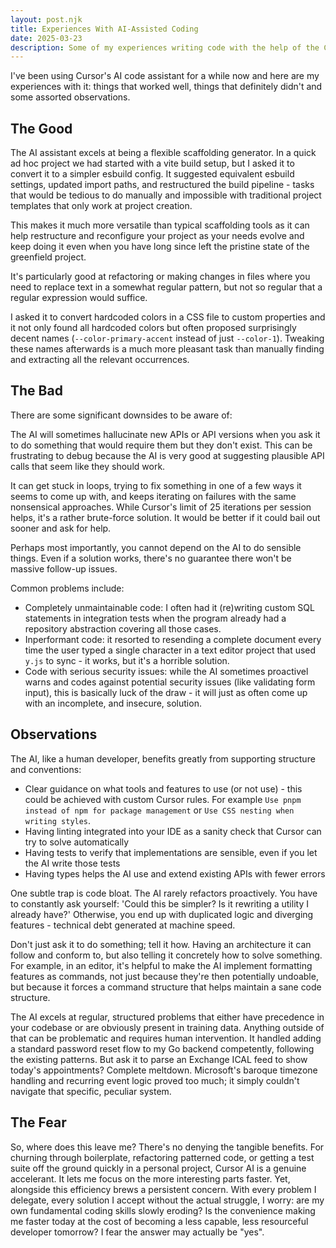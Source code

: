 ```yaml
---
layout: post.njk
title: Experiences With AI-Assisted Coding
date: 2025-03-23
description: Some of my experiences writing code with the help of the Cursor AI code assistant.
---
```


I've been using Cursor's AI code assistant for a while now and here are my experiences with it: things that worked well, things that definitely didn't and some assorted observations.

## The Good

The AI assistant excels at being a flexible scaffolding generator. In a quick ad hoc project we had started with a vite build setup, but I asked it to convert it to a simpler esbuild config. It suggested equivalent esbuild settings, updated import paths, and restructured the build pipeline - tasks that would be tedious to do manually and impossible with traditional project templates that only work at project creation.

This makes it much more versatile than typical scaffolding tools as it can help restructure and reconfigure your project as your needs evolve and keep doing it even when you have long since left the pristine state of the greenfield project.

It's particularly good at refactoring or making changes in files where you need to replace text in a somewhat regular pattern, but not so regular that a regular expression would suffice. 

I asked it to convert hardcoded colors in a CSS file to custom properties and it not only found all hardcoded colors but often proposed surprisingly decent names (`--color-primary-accent` instead of just `--color-1`). Tweaking these names afterwards is a much more pleasant task than manually finding and extracting all the relevant occurrences.

## The Bad

There are some significant downsides to be aware of:

The AI will sometimes hallucinate new APIs or API versions when you ask it to do something that would require them but they don't exist. This can be frustrating to debug because the AI is very good at suggesting plausible API calls that seem like they should work.

It can get stuck in loops, trying to fix something in one of a few ways it seems to come up with, and keeps iterating on failures with the same nonsensical approaches. While Cursor's limit of 25 iterations per session helps, it's a rather brute-force solution. It would be better if it could bail out sooner and ask for help.

Perhaps most importantly, you cannot depend on the AI to do sensible things. Even if a solution works, there's no guarantee there won't be massive follow-up issues. 

Common problems include:
- Completely unmaintainable code: I often had it (re)writing custom SQL statements in integration tests when the program already had a repository abstraction covering all those cases.
- Inperformant code: it resorted to resending a complete document every time the user typed a single character in a text editor project that used `y.js` to sync - it works, but it's a horrible solution.
- Code with serious security issues: while the AI sometimes proactivel warns and codes against  potential security issues (like validating form input), this is basically luck of the draw - it will just as often come up with an incomplete, and insecure, solution.

## Observations

The AI, like a human developer, benefits greatly from supporting structure and conventions:

- Clear guidance on what tools and features to use (or not use) - this could be achieved with custom Cursor rules. For example `Use pnpm instead of npm for package management` or `Use CSS nesting when writing styles`.
- Having linting integrated into your IDE as a sanity check that Cursor can try to solve automatically
- Having tests to verify that implementations are sensible, even if you let the AI write those tests
- Having types helps the AI use and extend existing APIs with fewer errors

One subtle trap is code bloat. The AI rarely refactors proactively. You have to constantly ask yourself: 'Could this be simpler? Is it rewriting a utility I already have?' Otherwise, you end up with duplicated logic and diverging features - technical debt generated at machine speed.

Don't just ask it to do something; tell it how. Having an architecture it can follow and conform to, but also telling it concretely how to solve something. For example, in an editor, it's helpful to make the AI implement formatting features as commands, not just because they're then potentially undoable, but because it forces a command structure that helps maintain a sane code structure.

The AI excels at regular, structured problems that either have precedence in your codebase or are obviously present in training data. Anything outside of that can be problematic and requires human intervention. It handled adding a standard password reset flow to my Go backend competently, following the existing patterns. But ask it to parse an Exchange ICAL feed to show today's appointments? Complete meltdown. Microsoft's baroque timezone handling and recurring event logic proved too much; it simply couldn't navigate that specific, peculiar system.

## The Fear

So, where does this leave me? There's no denying the tangible benefits. For churning through boilerplate, refactoring patterned code, or getting a test suite off the ground quickly in a personal project, Cursor AI is a genuine accelerant. It lets me focus on the more interesting parts faster. Yet, alongside this efficiency brews a persistent concern. With every problem I delegate, every solution I accept without the actual struggle, I worry: are my own fundamental coding skills slowly eroding? Is the convenience making me faster today at the cost of becoming a less capable, less resourceful developer tomorrow? I fear the answer may actually be "yes".
